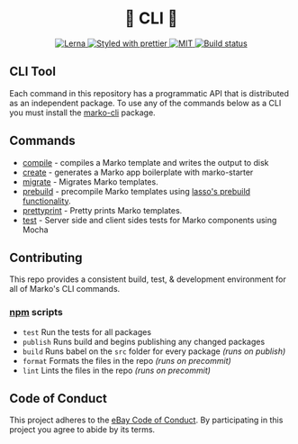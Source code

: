 <h1 align="center">🔨 CLI 🔧</h1>
<p align="center">
  <!-- Structure -->
  <a href="https://github.com/lerna/lerna">
    <img src="https://img.shields.io/badge/monorepo-lerna-531099.svg" alt="Lerna"/>
  </a>
  <!-- Format -->
  <a href="https://github.com/prettier/prettier">
    <img src="https://img.shields.io/badge/styled_with-prettier-ff69b4.svg" alt="Styled with prettier"/>
  </a>
  <!-- License -->
  <a href="./LICENSE">
    <img src="https://img.shields.io/github/license/marko-js/cli.svg" alt="MIT"/>
  </a>
  <!-- CI -->
  <a href="https://travis-ci.com/marko-js/cli">
    <img src="https://travis-ci.com/marko-js/cli.svg?branch=master" alt="Build status"/>
  </a>
</p>

## CLI Tool

Each command in this repository has a programmatic API that is distributed as an independent package.
To use any of the commands below as a CLI you must install the [marko-cli](https://github.com/marko-js/cli/blob/master/packages/cli/README.md) package.

## Commands

- [compile](https://github.com/marko-js/cli/blob/master/packages/compile/README.md) -
  compiles a Marko template and writes the output to disk
- [create](https://github.com/marko-js/cli/blob/master/packages/create/README.md) -
  generates a Marko app boilerplate with marko-starter
- [migrate](https://github.com/marko-js/cli/blob/master/packages/migrate/README.md) -
  Migrates Marko templates.
- [prebuild](https://github.com/marko-js/cli/blob/master/packages/prebuild/README.md) -
  precompile Marko templates using [lasso's prebuild functionality](https://github.com/lasso-js/lasso).
- [prettyprint](https://github.com/marko-js/cli/blob/master/packages/prettyprint/README.md) -
  Pretty prints Marko templates.
- [test](https://github.com/marko-js/cli/blob/master/packages/test/README.md) -
  Server side and client sides tests for Marko components using Mocha

## Contributing

This repo provides a consistent build, test, & development environment for all of Marko's CLI commands.

### [npm](https://twitter.com/chriscoyier/status/896051713378992130) scripts

- `test` Run the tests for all packages
- `publish` Runs build and begins publishing any changed packages
- `build` Runs babel on the `src` folder for every package _(runs on publish)_
- `format` Formats the files in the repo _(runs on precommit)_
- `lint` Lints the files in the repo _(runs on precommit)_

## Code of Conduct

This project adheres to the [eBay Code of Conduct](./.github/CODE_OF_CONDUCT.md). By participating in this project you agree to abide by its terms.
